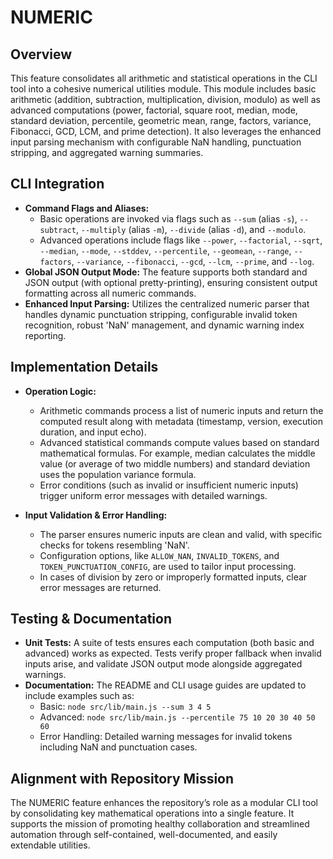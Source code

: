 # NUMERIC

## Overview
This feature consolidates all arithmetic and statistical operations in the CLI tool into a cohesive numerical utilities module. This module includes basic arithmetic (addition, subtraction, multiplication, division, modulo) as well as advanced computations (power, factorial, square root, median, mode, standard deviation, percentile, geometric mean, range, factors, variance, Fibonacci, GCD, LCM, and prime detection). It also leverages the enhanced input parsing mechanism with configurable NaN handling, punctuation stripping, and aggregated warning summaries.

## CLI Integration
- **Command Flags and Aliases:** 
  - Basic operations are invoked via flags such as `--sum` (alias `-s`), `--subtract`, `--multiply` (alias `-m`), `--divide` (alias `-d`), and `--modulo`.
  - Advanced operations include flags like `--power`, `--factorial`, `--sqrt`, `--median`, `--mode`, `--stddev`, `--percentile`, `--geomean`, `--range`, `--factors`, `--variance`, `--fibonacci`, `--gcd`, `--lcm`, `--prime`, and `--log`.
- **Global JSON Output Mode:** The feature supports both standard and JSON output (with optional pretty-printing), ensuring consistent output formatting across all numeric commands.
- **Enhanced Input Parsing:** Utilizes the centralized numeric parser that handles dynamic punctuation stripping, configurable invalid token recognition, robust 'NaN' management, and dynamic warning index reporting.

## Implementation Details
- **Operation Logic:**
  - Arithmetic commands process a list of numeric inputs and return the computed result along with metadata (timestamp, version, execution duration, and input echo).
  - Advanced statistical commands compute values based on standard mathematical formulas. For example, median calculates the middle value (or average of two middle numbers) and standard deviation uses the population variance formula.
  - Error conditions (such as invalid or insufficient numeric inputs) trigger uniform error messages with detailed warnings.

- **Input Validation & Error Handling:**
  - The parser ensures numeric inputs are clean and valid, with specific checks for tokens resembling 'NaN'.
  - Configuration options, like `ALLOW_NAN`, `INVALID_TOKENS`, and `TOKEN_PUNCTUATION_CONFIG`, are used to tailor input processing.
  - In cases of division by zero or improperly formatted inputs, clear error messages are returned.

## Testing & Documentation
- **Unit Tests:** A suite of tests ensures each computation (both basic and advanced) works as expected. Tests verify proper fallback when invalid inputs arise, and validate JSON output mode alongside aggregated warnings.
- **Documentation:** The README and CLI usage guides are updated to include examples such as:
  - Basic: `node src/lib/main.js --sum 3 4 5`
  - Advanced: `node src/lib/main.js --percentile 75 10 20 30 40 50 60`
  - Error Handling: Detailed warning messages for invalid tokens including NaN and punctuation cases.

## Alignment with Repository Mission
The NUMERIC feature enhances the repository’s role as a modular CLI tool by consolidating key mathematical operations into a single feature. It supports the mission of promoting healthy collaboration and streamlined automation through self-contained, well-documented, and easily extendable utilities.
